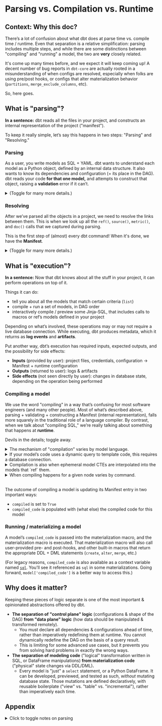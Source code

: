 # Parsing vs. Compilation vs. Runtime

## Context: Why this doc?

There’s a lot of confusion about what dbt does at parse time vs. compile time / runtime. Even that separation is a relative simplification: parsing includes multiple steps, and while there are some distinctions between "compiling" and "running" a model, the two are **very** closely related.

It's come up many times before, and we expect it will keep coming up! A decent number of bug reports in `dbt-core` are actually rooted in a misunderstanding of when configs are resolved, especially when folks are using pre/post hooks, or configs that alter materialization behavior (`partitions`, `merge_exclude_columns`, etc).

So, here goes.

## What is "parsing"?

**In a sentence:** dbt reads all the files in your project, and constructs an internal representation of the project ("manifest").

To keep it really simple, let’s say this happens in two steps: "Parsing" and "Resolving."

### Parsing

As a user, you write models as SQL + YAML. dbt wants to understand each model as a Python object, defined by an internal data structure. It also wants to know its dependencies and configuration (= its place in the DAG). dbt reads your code **for that one model,** and attempts to construct that object, raising a **validation** error if it can’t.

<details>
<summary>(Toggle for many more details.)</summary>

- (Because your SQL and YAML live in separate files, this is actually two steps. But for things like `sources`, `exposures`, `metrics`, `tests`, it’s a single pass.)
- dbt needs to capture and store two vital pieces of information: **dependencies** and **configuration**.
    - We need to know the shape of the DAG. This includes which models are disabled. It also includes dependency relationships between models.
    - Plus, certain configurations have implications for **node selection**, which supports selecting models using the `tag:` and `config:` methods.
- Parsing also resolves the configuration for that model, based on configs set in `dbt_project.yml`, and macros like `generate_schema_name`. (These are "special" macros, whose results are saved at parse time!)
- The way dbt parses models depends on the language that model is written in.
    - Python models are statically analyzed using the Python AST.
    - Simple Jinja-SQL models (using just `ref()`, `source()`, &/or `config()` with literal inputs) are also [statically analyzed](https://docs.getdbt.com/reference/parsing#static-parser), using [a thing we built](https://github.com/dbt-labs/dbt-extractor). This is **very** fast (~0.3 ms).
    - More complex Jinja-SQL models are parsed by actually rendering the Jinja, and "capturing" any instances of `ref()`, `source()`, &/or `config()`. This is kinda slow, but it’s more capable than our static parser. Those macros can receive `set` variables, or call other macros in turn, and we can still capture the right results because **we’re actually using real Jinja to render it.**
        - We capture any other macros called in `depends_on.macros`. This enables us to do clever things later on, such as select models downstream of changed macros (`state:modified.macros`).
        - **However:** If `ref()` is nested inside a conditional block that is false at parse time (e.g. `{% if execute %}`), we will miss capturing that macro call then. If the same conditional block resolves to true at runtime, we’re screwed! So [we have a runtime check](https://github.com/dbt-labs/dbt-core/blob/16f529e1d4e067bdbb6a659a622bead442f24b4e/core/dbt/context/providers.py#L495-L500) to validate that any `ref()` we see again at compile/runtime, is one we also previously captured at parse time. If we find a new `ref()` we weren’t expecting, there’s a risk that we’re running the DAG out of order!

</details>

### Resolving

After we’ve parsed all the objects in a project, we need to resolve the links between them. This is when we look up all the `ref()`, `source()`, `metric()`, and `doc()` calls that we captured during parsing.

This is the first step of (almost) every dbt command! When it's done, we have the **Manifest**.

<details>
<summary>(Toggle for many more details.)</summary>

- If we find another node matching the lookup, we add it to the first node’s `depends_on.nodes`.
- If we don’t find an enabled node matching the lookup, we raise an error.
    - (This is sometimes a failure mode for partial parsing, where we missed re-parsing a particular changed file/node, and it appears as though the node is missing when it clearly isn’t.)
- Corollary: During the initial parse (previous step), we’re not actually ready to look up `ref()`, `source()`, etc. But during that first Jinja render, we still want them to return a `Relation` object, to avoid type errors if users are writing custom code that expects to operate on a `Relation`. (Otherwise, we’d see all sorts of errors like "NoneType has no attribute "identifier.") So, during parsing, we just have `ref()` and `source()` return a placeholder `Relation` pointing to the model currently being parsed. This can lead to some odd behavior, such as in [this recent issue](https://github.com/dbt-labs/dbt-core/issues/6382).

</details>

## What is "execution"?

**In a sentence:** Now that dbt knows about all the stuff in your project, it can perform operations on top of it.

Things it can do:

- tell you about all the models that match certain criteria (`list`)
- compile + run a set of models, in DAG order
- interactively compile / preview some Jinja-SQL, that includes calls to macros or ref’s models defined in your project

Depending on what’s involved, these operations may or may not require a live database connection. While executing, dbt produces metadata, which it returns as **log events** and **artifacts**.

Put another way, dbt’s execution has required inputs, expected outputs, and the possibility for side effects:

- **Inputs** (provided by user): project files, credentials, configuration → Manifest + runtime configuration
- **Outputs** (returned to user): logs & artifacts
- **Side effects** (not seen directly by user): changes in database state, depending on the operation being performed

### Compiling a model

We use the word "compiling" in a way that’s confusing for most software engineers (and many other people). Most of what’s described above, parsing + validating + constructing a Manifest (internal representation), falls more squarely in the traditional role of a language compiler. By contrast, when we talk about "compiling SQL," we’re really talking about something that happens at **runtime**.

Devils in the details; toggle away.

<details>
<summary>The mechanism of "compilation" varies by model language.</summary>

- **Jinja-SQL** wants to compile down to "vanilla" SQL, appropriate for this database, where any calls to `ref('something')` have been replaced with `database.schema.something`.
- dbt doesn’t directly modify or rewrite user-provided **Python** code at all. Instead, "compilation" looks like code generation: appending more methods that allow calls to `dbt.ref()`, `dbt.source()`, and `dbt.config.get()` to return the correct results at runtime.

</details>

<details>
<summary>If your model’s code uses a dynamic query to template code, this requires a database connection.</summary>

- At this point, [`execute`](https://docs.getdbt.com/reference/dbt-jinja-functions/execute) is set to `True`.
- e.g. `dbt_utils.get_column_values`, `dbt_utils.star`
- Jinja-SQL supports this sort of dynamic templating. Python does not; there are other imperative ways to do this, using DataFrame methods / the Python interpreter at runtime.

</details>

<details>
<summary>Compilation is also when ephemeral model CTEs are interpolated into the models that `ref` them.</summary>

- The code for this is *gnarly*. That’s all I’m going to say about it for now.

</details>

<details>
<summary>When compiling happens for a given node varies by command.</summary>

    - For example, if one model’s templated SQL depends on an introspective query that expects another model to have already been materialized, this can lead to errors.
- In `dbt run`, models are operated on in DAG order, where operating on one model means compiling it and then running its materialization. This way, if a downstream model’s compiled SQL will depend on an introspective query against the materialized results of an upstream model, we wait to compile it until the upstream model has completely finishing running.

</details>

</br>

The outcome of compiling a model is updating its Manifest entry in two important ways:
- `compiled` is set to `True`
- `compiled_code` is populated with (what else) the compiled code for this model

### Running / materializing a model

A model’s `compiled_code` is passed into the materialization macro, and the materialization macro is executed. That materialization macro will also call user-provided pre- and post-hooks, and other built-in macros that return the appropriate DDL + DML statements (`create`, `alter`, `merge`, etc.)

(For legacy reasons, `compiled_code` is also available as a context variable named [`sql`](https://github.com/dbt-labs/dbt-core/blob/16f529e1d4e067bdbb6a659a622bead442f24b4e/core/dbt/context/providers.py#L1314-L1323). You'll see it referenced as `sql` in some materializations. Going forward, `model['compiled_code']` is a better way to access this.)

## Why does it matter?

Keeping these pieces of logic separate is one of the most important & opinionated abstractions offered by dbt.

- **The separation of "control plane" logic** (configurations & shape of the DAG) **from "data plane" logic** (how data should be manipulated & transformed remotely).
    - You must declare all dependencies & configurations ahead of time, rather than imperatively redefining them at runtime. You cannot dynamically redefine the DAG on the basis of a query result.
    - This is limiting for some advanced use cases, but it prevents you from solving hard problems in exactly the wrong ways.
- **The separation of modeling code** ("logical" transformation written in SQL, or DataFrame manipulations) **from materialization code** ("physical" state changes via DDL/DML)**.**
    - Every model is "just" a `select` statement, or a Python DataFrame. It can be developed, previewed, and tested as such, *without* mutating database state. Those mutations are defined declaratively, with reusable boilerplate ("view" vs. "table" vs. "incremental"), rather than imperatively each time.


## Appendix

<details>
<summary>Click to toggle notes on parsing</summary>

### Notes on parsing

- **dbt has not yet connected to a database.** Every step performed thus far has required only project files, configuration, and `dbt-core`. You can perform parsing without an Internet connection.
- There is a command called `parse`, which does **just** "parsing" + "resolving," as a way to measure parsing performance in large projects. That command is the fastest way to write `manifest.json` (since v1.5).
- In large projects, the parsing step can also be quite slow: reading lots of files, doing lots of dataclass validation, creating lots of links between lots of nodes. (See below for details on two potential optimizations.)

### Two potential optimizations

1. [**"Partial parsing."**](https://docs.getdbt.com/reference/parsing#partial-parsing) dbt saves the mostly-done Manifest from last time, in a file called `target/partial_parse.msgpack`. dbt **just** reads the files that have changed (based on file system metadata), and makes partial updates to that mostly-done Manifest. Of course, if a user has updated configuration that could be relevant globally (e.g. `dbt_project.yml`, `--vars`), we have to opt for a full re-parse — better safe (slow & correct) than sorry (fast & incorrect).
2. Reusing manifests: https://docs.getdbt.com/reference/programmatic-invocations#reusing-objects. Note that this is taking "full control," and there are failure modes (example: [dbt-core#7945](https://github.com/dbt-labs/dbt-core/issues/7945)).

</details>
